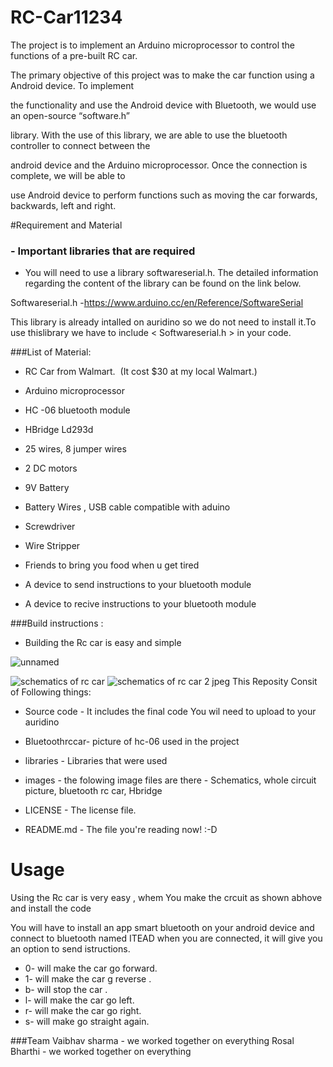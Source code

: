 # RC-Car11234

The project is to implement an Arduino microprocessor to control the functions of a pre-built RC car.

The primary objective of this project was to make the car function using a Android device. To implement

the functionality and use the Android device with Bluetooth, we would use an open-source “software.h”

library. With the use of this library, we are able to use the bluetooth controller to connect between the

android device and the Arduino microprocessor. Once the connection is complete, we will be able to

use Android device to perform functions such as moving the car forwards, backwards, left and right.

#Requirement and Material

### - Important libraries that are required

- You will need to use a library softwareserial.h. The detailed information regarding the content of the library can be found on the link below.

Softwareserial.h -https://www.arduino.cc/en/Reference/SoftwareSerial

This library is already intalled on auridino so we do not need to install it.To use thislibrary we have to include 
< Softwareserial.h > in your code.

###List of Material:

- RC Car from Walmart. 
(It cost $30 at my local Walmart.)

- Arduino microprocessor

-  HC -06 bluetooth module

- HBridge Ld293d

- 25 wires, 8 jumper wires

- 2 DC motors

- 9V Battery

- Battery Wires , USB cable compatible with aduino 

- Screwdriver

- Wire Stripper

- Friends to bring you food when u get tired

- A device to send instructions to your bluetooth module

- A device to recive instructions to your bluetooth module


###Build instructions :

- Building the Rc car is easy and simple

![unnamed](https://cloud.githubusercontent.com/assets/22280986/21034975/81192f8c-bd81-11e6-866e-a67c1428bae7.png)

![schematics of rc car](https://cloud.githubusercontent.com/assets/22280986/21035015/c09c3d34-bd81-11e6-9d53-5191ca25de44.jpeg)
![schematics of rc car 2 jpeg](https://cloud.githubusercontent.com/assets/22280986/21035018/c27fc738-bd81-11e6-9f6b-4f67f6b531eb.jpeg)
This Reposity Consit of Following things:

- Source code -  It includes the final code You wil need to upload to your auridino

- Bluetoothrccar- picture of hc-06 used in the project

- libraries - Libraries that were used 
- images - the folowing image files are there - Schematics, whole circuit picture, bluetooth rc car, Hbridge
- LICENSE - The license file.
- README.md - The file you're reading now! :-D

Usage
=====
Using the Rc car is very easy , whem You make the crcuit as shown abhove and install the code

You will have to install an app smart bluetooth on your android device and connect to bluetooth named ITEAD
when you are connected, it will give you an option to send istructions.

- 0- will make the car go forward. 
- 1- will make the car g reverse . 
- b- will stop the car .
- l- will make the car go left. 
- r- will make the car go right. 
- s- will make go straight again. 


###Team
Vaibhav sharma - we worked together on everything 
Rosal Bharthi - we worked together on everything 


